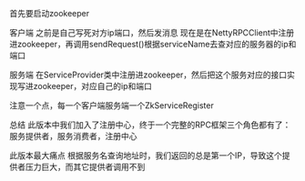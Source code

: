 首先要启动zookeeper


客户端
之前是自己写死对方ip端口，然后发消息
现在是在NettyRPCClient中注册进zookeeper，再调用sendRequest()根据serviceName去查对应的服务器的ip和端口


服务端
在ServiceProvider类中注册进zookeeper，然后把这个服务对应的接口实现写进zookeeper，对应自己的ip和端口

注意一个点，每一个客户端服务端一个ZkServiceRegister

总结
此版本中我们加入了注册中心，终于一个完整的RPC框架三个角色都有了：服务提供者，服务消费者，注册中心

此版本最大痛点
根据服务名查询地址时，我们返回的总是第一个IP，导致这个提供者压力巨大，而其它提供者调用不到